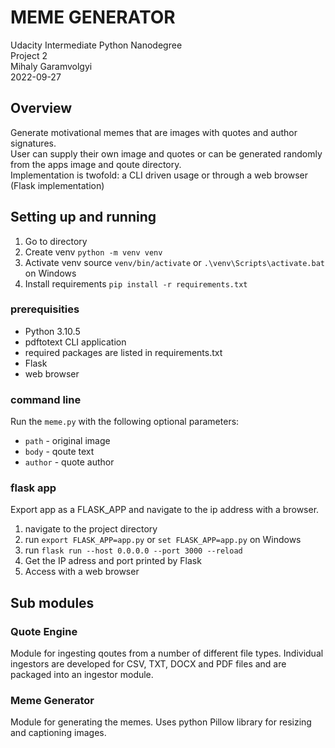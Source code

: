 # MEME GENERATOR

Udacity Intermediate Python Nanodegree <br>
Project 2 <br>
Mihaly Garamvolgyi <br>
2022-09-27

## Overview
Generate motivational memes that are images with quotes and author signatures. <br>
User can supply their own image and quotes or can be generated randomly from the apps image and qoute directory. <br>
Implementation is twofold: a CLI driven usage or through a web browser (Flask implementation)

## Setting up and running
1. Go to directory
2. Create venv `python -m venv venv`
3. Activate venv source `venv/bin/activate` or `.\venv\Scripts\activate.bat` on Windows
4. Install requirements `pip install -r requirements.txt`

### prerequisities
* Python 3.10.5
* pdftotext CLI application
* required packages are listed in requirements.txt
* Flask
* web browser

### command line
Run the `meme.py` with the following optional parameters:
* `path` - original image
* `body` - qoute text
* `author` - quote author

### flask app
Export app as a FLASK_APP and navigate to the ip address with a browser.
1. navigate to the project directory 
2. run `export FLASK_APP=app.py` or `set FLASK_APP=app.py` on Windows
3. run `flask run --host 0.0.0.0 --port 3000 --reload`
4. Get the IP adress and port printed by Flask
5. Access with a web browser

## Sub modules
### Quote Engine
Module for ingesting qoutes from a number of different file types. Individual ingestors are developed for CSV, TXT, DOCX and PDF files and are packaged into an ingestor module.

### Meme Generator
Module for generating the memes. Uses python Pillow library for resizing and captioning images. 